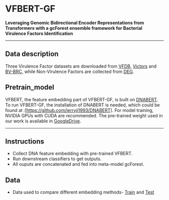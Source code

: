 # VFBERT-GF

**Leveraging Genomic Bidirectional Encoder Representations from Transformers with a gcForest ensemble framework for Bacterial Virulence Factors Identification**

---

## Data description

Three Virulence Factor datasets are downloaded from [VFDB](http://www.mgc.ac.cn/VFs/), [Victors](https://phidias.us/victors/) and [BV-BRC](https://www.bv-brc.org/), while Non-Virulence Factors are collected from [DEG](http://origin.tubic.org/deg/public/index.php). 


## Pretrain_model

VFBERT, the feature embedding part of VFBERT-GF, is built on [DNABERT](https://github.com/jerryji1993/DNABERT). To run VFBERT-GF, the installation of DNABERT is needed, which could be found at :[https://github.com/jerryji1993/DNABERT]. For model training, NVIDIA GPUs with CUDA are recommended.
The pre-trained weight used in our work is available in [GoogleDrive](https://link-to-google-drive.com).

---

## Instructions

- Collect DNA feature embedding with pre-trained VFBERT.
- Run downstream classifiers to get outputs. 
- All ouputs are concatenated and fed into meta-model gcForest.

## Data

- Data used to compare different embedding methods- [Train](https://drive.google.com/drive/folders/1QyIiCnCNUSbXTpbPbT9xaW1hWb72JsLD?usp=sharing) and [Test](https://drive.google.com/drive/folders/1RPz6BIoQIHyI2XhXdKTHniecuU5CYTFf?usp=sharing)
